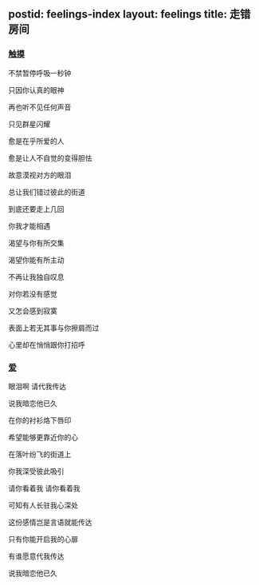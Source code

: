 postid: feelings-index
layout: feelings
title: 走错房间
---

### [触摸](http://play.baidu.com/?__methodName=mboxCtrl.playSong&fm=altg&__argsValue=28250720#)

不禁暂停呼吸一秒钟

只因你认真的眼神

再也听不见任何声音

只见群星闪耀

愈是在乎所爱的人

愈是让人不自觉的变得胆怯

故意漠视对方的眼泪

总让我们错过彼此的街道

到底还要走上几回

你我才能相遇

渴望与你有所交集

渴望你能有所主动

不再让我独自叹息

对你若没有感觉

又怎会感到寂寞

表面上若无其事与你擦肩而过

心里却在悄悄跟你打招呼


### [爱](http://play.baidu.com/?__methodName=mboxCtrl.playSong&fm=altg&__argsValue=28250713#)

眼泪啊 请代我传达

说我暗恋他已久

在你的衬衫烙下唇印

希望能够更靠近你的心

在落叶纷飞的街道上

你我深受彼此吸引

请你看着我 请你看着我

可知有人长驻我心深处

这份感情岂是言语就能传达

只有你能开启我的心扉

有谁愿意代我传达

说我暗恋他已久



